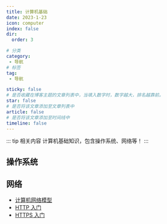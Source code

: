 ```yaml
---
title: 计算机基础
date: 2023-1-23
icon: computer
index: false
dir:
  order: 3

# 分类
category:
 - 导航
# 标签
tag:
 - 导航

sticky: false
# 是否收藏在博客主题的文章列表中，当填入数字时，数字越大，排名越靠前。
star: false
# 是否将该文章添加至文章列表中
article: false
# 是否将该文章添加至时间线中
timeline: false
---
```


::: tip 相关内容
计算机基础知识，包含操作系统、网络等！
:::

## 操作系统


## 网络
- [计算机网络模型](network/计算机网络模型.md)
- [HTTP 入门](network/HTTP入门.md)
- [HTTPS 入门](network/HTTPS入门.md)